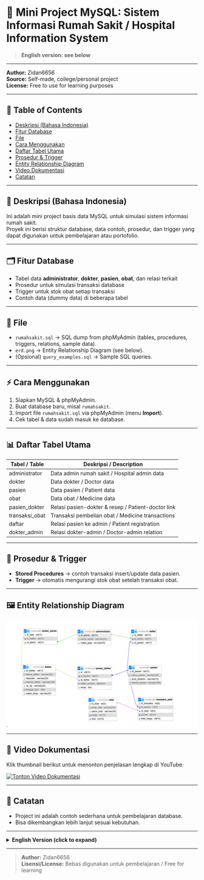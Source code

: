 # 🏥 Mini Project MySQL: Sistem Informasi Rumah Sakit / Hospital Information System

> **English version: see below**

---

**Author:** Zidan6656  
**Source:** Self-made, college/personal project  
**License:** Free to use for learning purposes  

---

## 📖 Table of Contents
- [Deskripsi (Bahasa Indonesia)](#-deskripsi-bahasa-indonesia)
- [Fitur Database](#-fitur-database)
- [File](#-file)
- [Cara Menggunakan](#-cara-menggunakan)
- [Daftar Tabel Utama](#-daftar-tabel-utama)
- [Prosedur & Trigger](#-prosedur--trigger)
- [Entity Relationship Diagram](#-Entity-Relationship-Diagram)
- [Video Dokumentasi](#-video-dokumentasi)
- [Catatan](#-catatan)

---

## 📌 Deskripsi (Bahasa Indonesia)

Ini adalah mini project basis data MySQL untuk simulasi sistem informasi rumah sakit.  
Proyek ini berisi struktur database, data contoh, prosedur, dan trigger yang dapat digunakan untuk pembelajaran atau portofolio.

---

## 🗂 Fitur Database
- Tabel data **administrator**, **dokter**, **pasien**, **obat**, dan relasi terkait  
- Prosedur untuk simulasi transaksi database  
- Trigger untuk stok obat setiap transaksi  
- Contoh data (dummy data) di beberapa tabel  

---

## 📂 File
- `rumahsakit.sql` → SQL dump from phpMyAdmin (tables, procedures, triggers, relations, sample data).  
- `erd.png` → Entity Relationship Diagram (see below).  
- (Opsional) `query_examples.sql` → Sample SQL queries.  

---

## ⚡ Cara Menggunakan
1. Siapkan MySQL & phpMyAdmin.  
2. Buat database baru, misal `rumahsakit`.  
3. Import file `rumahsakit.sql` via phpMyAdmin (menu **Import**).  
4. Cek tabel & data sudah masuk ke database.  

---

## 📊 Daftar Tabel Utama

| Tabel / Table    | Deskripsi / Description                          |
|------------------|--------------------------------------------------|
| administrator    | Data admin rumah sakit / Hospital admin data      |
| dokter           | Data dokter / Doctor data                         |
| pasien           | Data pasien / Patient data                        |
| obat             | Data obat / Medicine data                         |
| pasien_dokter    | Relasi pasien-dokter & resep / Patient-doctor link|
| transaksi_obat   | Transaksi pembelian obat / Medicine transactions  |
| daftar           | Relasi pasien ke admin / Patient registration     |
| dokter_admin     | Relasi dokter-admin / Doctor-admin relation       |

---

## 🔄 Prosedur & Trigger
- **Stored Procedures** → contoh transaksi insert/update data pasien.  
- **Trigger** → otomatis mengurangi stok obat setelah transaksi obat.  

---

## 🖼️ Entity Relationship Diagram

![ERD Rumah Sakit](ERD.png.png)

---

## 🎥 Video Dokumentasi
Klik thumbnail berikut untuk menonton penjelasan lengkap di YouTube:

[![Tonton Video Dokumentasi](https://img.youtube.com/vi/D5M8y6vJb5w/0.jpg)](https://www.youtube.com/watch?v=D5M8y6vJb5w)

---

## 📝 Catatan
- Project ini adalah contoh sederhana untuk pembelajaran database.  
- Bisa dikembangkan lebih lanjut sesuai kebutuhan.  


---

<details>
<summary><b>English Version (click to expand)</b></summary>

## Description

This is a MySQL database mini project simulating a hospital information system.  
It contains the database structure, sample data, procedures, and triggers for learning or portfolio use.

### Database Features
- Tables for **administrator**, **doctor**, **patient**, **medicine**, and relations
- Procedures for database transactions & medicine stock triggers
- Example (dummy) data in several tables

### File
- `rumahsakit.sql`: SQL export file from phpMyAdmin.

### How to Use
1. **Prepare MySQL & phpMyAdmin**
2. **Import SQL file** into a new database named `rumahsakit`
3. **Check the tables & data** in the database

### Video Documentary
[![Watch Documentary Video](https://img.youtube.com/vi/D5M8y6vJb5w/0.jpg)](https://www.youtube.com/watch?v=D5M8y6vJb5w)
Or : https://www.youtube.com/watch?v=D5M8y6vJb5w
### Notes
- This project is for learning purposes. Feel free to develop it further.

</details>

---

> **Author:** Zidan6656  
> **Lisensi/License:** Bebas digunakan untuk pembelajaran / Free for learning
